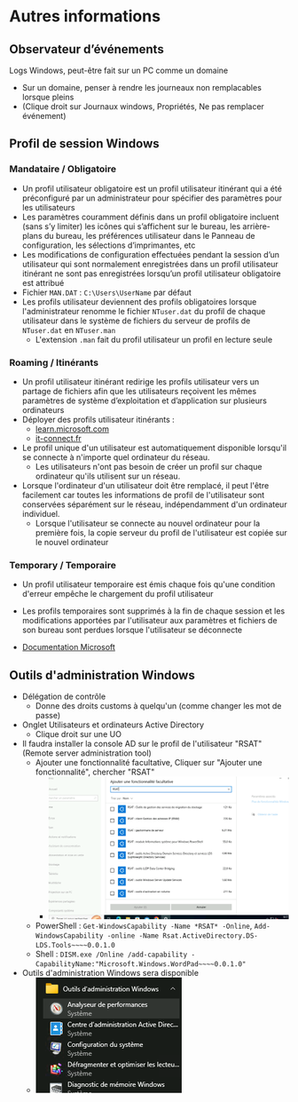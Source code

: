 # Autres informations
## Observateur d’événements
Logs Windows, peut-être fait sur un PC comme un domaine
- Sur un domaine, penser à rendre les journeaux non remplacables lorsque pleins
- (Clique droit sur Journaux windows, Propriétés, Ne pas remplacer événement)

## Profil de session Windows
### Mandataire / Obligatoire
  - Un profil utilisateur obligatoire est un profil utilisateur itinérant qui a été préconfiguré par un administrateur pour spécifier des paramètres pour les utilisateurs
  - Les paramètres couramment définis dans un profil obligatoire incluent (sans s’y limiter) les icônes qui s’affichent sur le bureau, les arrière-plans du bureau, les préférences utilisateur dans le Panneau de configuration, les sélections d’imprimantes, etc
  - Les modifications de configuration effectuées pendant la session d’un utilisateur qui sont normalement enregistrées dans un profil utilisateur itinérant ne sont pas enregistrées lorsqu’un profil utilisateur obligatoire est attribué
  - Fichier `MAN.DAT` : `C:\Users\UserName` par défaut
  - Les profils utilisateur deviennent des profils obligatoires lorsque l'administrateur renomme le fichier `NTuser.dat` du profil de chaque utilisateur dans le système de fichiers du serveur de profils de `NTuser.dat` en `NTuser.man`
    - L'extension `.man` fait du profil utilisateur un profil en lecture seule

### Roaming / Itinérants
  - Un profil utilisateur itinérant redirige les profils utilisateur vers un partage de fichiers afin que les utilisateurs reçoivent les mêmes paramètres de système d’exploitation et d’application sur plusieurs ordinateurs
  - Déployer des profils utilisateur itinérants : 
    - [learn.microsoft.com](https://learn.microsoft.com/fr-fr/windows-server/storage/folder-redirection/deploy-roaming-user-profiles)
    - [it-connect.fr](https://www.it-connect.fr/active-directory-creer-des-profils-itinerants-pour-ses-utilisateurs/)
  - Le profil unique d'un utilisateur est automatiquement disponible lorsqu'il se connecte à n'importe quel ordinateur du réseau.  
    - Les utilisateurs n'ont pas besoin de créer un profil sur chaque ordinateur qu'ils utilisent sur un réseau.
  - Lorsque l'ordinateur d'un utilisateur doit être remplacé, il peut l'être facilement car toutes les informations de profil de l'utilisateur sont conservées séparément sur le réseau, indépendamment d'un ordinateur individuel.  
    - Lorsque l'utilisateur se connecte au nouvel ordinateur pour la première fois, la copie serveur du profil de l'utilisateur est copiée sur le nouvel ordinateur

### Temporary / Temporaire
- Un profil utilisateur temporaire est émis chaque fois qu'une condition d'erreur empêche le chargement du profil utilisateur
- Les profils temporaires sont supprimés à la fin de chaque session et les modifications apportées par l'utilisateur aux paramètres et fichiers de son bureau sont perdues lorsque l'utilisateur se déconnecte

- [Documentation Microsoft](https://learn.microsoft.com/en-us/previous-versions/windows/desktop/legacy/bb776898(v=vs.85))

## Outils d'administration Windows
- Délégation de contrôle
  - Donne des droits customs à quelqu'un (comme changer les mot de passe)
- Onglet Utilisateurs et ordinateurs Active Directory
  - Clique droit sur une UO 
- Il faudra installer la console AD sur le profil de l'utilisateur "RSAT" (Remote server administration tool)
  - Ajouter une fonctionnalité facultative, Cliquer sur "Ajouter une fonctionnalité", chercher "RSAT"
    - ![Image RSAT](/note/assets/images/RSAT.png)
  - PowerShell : `Get-WindowsCapability -Name *RSAT* -Online`, `Add-WindowsCapability -online -Name Rsat.ActiveDirectory.DS-LDS.Tools~~~~0.0.1.0`
  - Shell : `DISM.exe /Online /add-capability -CapabilityName:"Microsoft.Windows.WordPad~~~~0.0.1.0"`
- Outils d'administration Windows sera disponible
  - ![Dans le menu Windows](/note/assets/images/OutilsAdministrationWin.png)